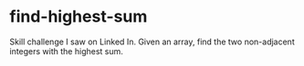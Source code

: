 # find-highest-sum
Skill challenge I saw on Linked In. Given an array, find the two non-adjacent integers with the highest sum. 
